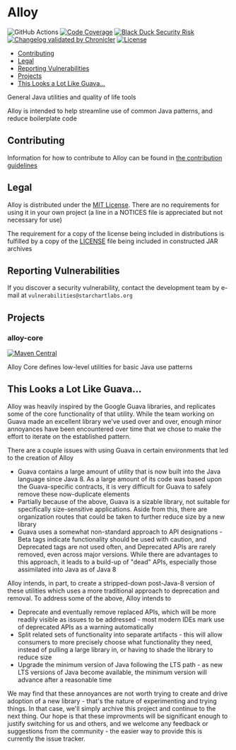 # Alloy

![GitHub Actions](https://github.com/StarChart-Labs/alloy/workflows/Java%20CI/badge.svg?branch=master) [![Code Coverage](https://img.shields.io/codecov/c/github/StarChart-Labs/alloy.svg)](https://codecov.io/github/StarChart-Labs/alloy) [![Black Duck Security Risk](https://copilot.blackducksoftware.com/github/repos/StarChart-Labs/alloy/branches/master/badge-risk.svg)](https://copilot.blackducksoftware.com/github/repos/StarChart-Labs/alloy/branches/master) [![Changelog validated by Chronicler](https://chronicler.starchartlabs.org/images/changelog-chronicler-success.png)](https://chronicler.starchartlabs.org/) [![License](https://img.shields.io/badge/License-MIT-blue.svg)](https://opensource.org/licenses/MIT)

* [Contributing](#contributing)
* [Legal](#legal)
* [Reporting Vulnerabilities](#reporting-vulnerabilities)
* [Projects](#projects)
* [This Looks a Lot Like Guava...](#this-looks-a-lot-like-guava)

General Java utilities and quality of life tools

Alloy is intended to help streamline use of common Java patterns, and reduce boilerplate code

## Contributing

Information for how to contribute to Alloy can be found in [the contribution guidelines](./docs/CONTRIBUTING.md)

## Legal

Alloy is distributed under the [MIT License](https://opensource.org/licenses/MIT). There are no requirements for using it in your own project (a line in a NOTICES file is appreciated but not necessary for use)

The requirement for a copy of the license being included in distributions is fulfilled by a copy of the [LICENSE](./LICENSE) file being included in constructed JAR archives

## Reporting Vulnerabilities

If you discover a security vulnerability, contact the development team by e-mail at `vulnerabilities@starchartlabs.org`

## Projects

### alloy-core

[![Maven Central](https://img.shields.io/maven-central/v/org.starchartlabs.alloy/alloy-core.svg)](https://mvnrepository.com/artifact/org.starchartlabs.alloy/alloy-core)

Alloy Core defines low-level utilities for basic Java use patterns

## This Looks a Lot Like Guava...

Alloy was heavily inspired by the Google Guava libraries, and replicates some of the core functionality of that utility. While the team working on Guava made an excellent library we've used over and over, enough minor annoyances have been encountered over time that we chose to make the effort to iterate on the established pattern.

There are a couple issues with using Guava in certain environments that led to the creation of Alloy

- Guava contains a large amount of utility that is now built into the Java language since Java 8. As a large amount of its code was based upon the Guava-specific contracts, it is very difficult for Guava to safely remove these now-duplicate elements
- Partially because of the above, Guava is a sizable library, not suitable for specifically size-sensitive applications. Aside from this, there are organization routes that could be taken to further reduce size by a new library
- Guava uses a somewhat non-standard approach to API designations - Beta tags indicate functionality should be used with caution, and Deprecated tags are not used often, and Deprecated APIs are rarely removed, even across major versions. While there are advantages to this approach, it leads to a build-up of "dead" APIs, especially those assimilated into Java as of Java 8

Alloy intends, in part, to create a stripped-down post-Java-8 version of these utilities which uses a more traditional approach to deprecation and removal. To address some of the above, Alloy intends to

- Deprecate and eventually remove replaced APIs, which will be more readily visible as issues to be addressed - most modern IDEs mark use of deprecated APIs as a warning automatically
- Split related sets of functionality into separate artifacts - this will allow consumers to more precisely choose what functionality they need, instead of pulling a large library in, or having to shade the library to reduce size
- Upgrade the minimum version of Java following the LTS path - as new LTS versions of Java become available, the minimum version will advance after a reasonable time

We may find that these annoyances are not worth trying to create and drive adoption of a new library - that's the nature of experimenting and trying things. In that case, we'll simply archive this project and continue to the next thing. Our hope is that these improvments will be significant enough to justify switching for us and others, and we welcome any feedback or suggestions from the community - the easier way to provide this is currently the issue tracker.
